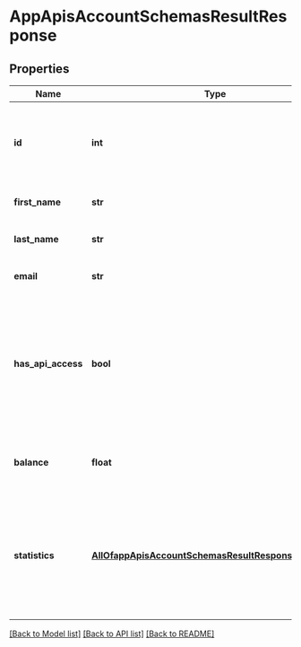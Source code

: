 # AppApisAccountSchemasResultResponse

## Properties
Name | Type | Description | Notes
------------ | ------------- | ------------- | -------------
**id** | **int** | ID of the user. This uniquely identifies the user in our database. | 
**first_name** | **str** | The first name of the user. | 
**last_name** | **str** | The last name of the user. | 
**email** | **str** | The email address of the user. | 
**has_api_access** | **bool** | Tells either the user has the API access or not. i.e When balance falls to zero, API access is diabled for users. | 
**balance** | **float** | Prepaid account balance of the user (in USD). | 
**statistics** | [**AllOfappApisAccountSchemasResultResponseStatistics**](AllOfappApisAccountSchemasResultResponseStatistics.md) | The account statistics including stats on monthly and all-time API calls, jobs count, and so on. | 

[[Back to Model list]](../README.md#documentation-for-models) [[Back to API list]](../README.md#documentation-for-api-endpoints) [[Back to README]](../README.md)

